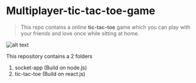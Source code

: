 # Multiplayer-tic-tac-toe-game

> This repo contains a online **tic-tac-toe** game which you can play with your friends and love once while sitting at home.

![alt text](https://res.cloudinary.com/pramodtk/image/upload/v1595883332/pramod/screenshot-localhost_8000-2020.07.28-02_24_57_v3aibo.png)

This repository contains a 2 folders
1. socket-app (Build on node.js)
2. tic-tac-toe (Build on react.js)